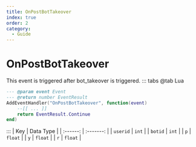 ```yaml
---
title: OnPostBotTakeover
index: true
order: 2
category:
  - Guide
---
```


# OnPostBotTakeover
This event is triggered after bot_takeover is triggered.
::: tabs
@tab Lua
```lua
--- @param event Event
--- @return number EventResult
AddEventHandler("OnPostBotTakeover", function(event)
    --[[ ... ]]
    return EventResult.Continue
end)
```

:::
|    Key   | Data Type |
| :------: | :-------: |
| `userid` |   `int`   |
|  `botid` |   `int`   |
|    `p`   |  `float`  |
|    `y`   |  `float`  |
|    `r`   |  `float`  |